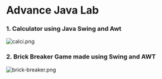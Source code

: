 <h1>Advance Java Lab</h1>
<h3>1. Calculator using Java Swing and Awt</h3>

![calci.png](..%2F..%2FPictures%2Fcalci.png)

<h3>2. Brick Breaker Game made using Swing and AWT </h3>

![brick-breaker.png](..%2F..%2FPictures%2Fbrick-breaker.png)